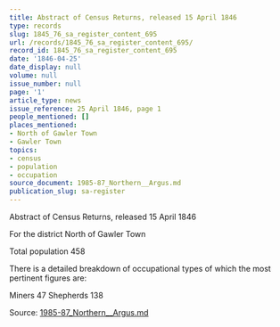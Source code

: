 ```yaml
---
title: Abstract of Census Returns, released 15 April 1846
type: records
slug: 1845_76_sa_register_content_695
url: /records/1845_76_sa_register_content_695/
record_id: 1845_76_sa_register_content_695
date: '1846-04-25'
date_display: null
volume: null
issue_number: null
page: '1'
article_type: news
issue_reference: 25 April 1846, page 1
people_mentioned: []
places_mentioned:
- North of Gawler Town
- Gawler Town
topics:
- census
- population
- occupation
source_document: 1985-87_Northern__Argus.md
publication_slug: sa-register
---
```


Abstract of Census Returns, released 15 April 1846

For the district North of Gawler Town

Total population 458

There is a detailed breakdown of occupational types of which the most pertinent figures are:

Miners	47	Shepherds	138

Source: [1985-87_Northern__Argus.md](/downloads/markdown/1985-87_Northern__Argus.md)
